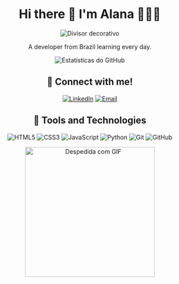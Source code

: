 

<div align="center">
  <h1>Hi there 🌈 I'm Alana 👩🏻‍💻</h1>
  <img src="https://via.placeholder.com/1000x10/FFC0CB/FFFFFF?text=" alt="Divisor decorativo" />

A developer from Brazil learning every day.

![Estatísticas do GitHub](https://github-readme-stats.vercel.app/api?username=alanacalbente&show_icons=true&theme=radical)

## 💌 Connect with me!

<p align="center">
  <a href="https://linkedin.com/in/alanacalbente" target="_blank"><img src="https://img.shields.io/badge/LinkedIn-FFC0CB?style=for-the-badge&logo=linkedin&logoColor=black" alt="LinkedIn"></a>
  <a href="mailto:alanacalbente@outlook.com" target="_blank"><img src="https://img.shields.io/badge/Email-FF69B4?style=for-the-badge&logo=gmail&logoColor=black" alt="Email"></a>
</p>


## 🌸 Tools and Technologies

![HTML5](https://img.shields.io/badge/HTML5-DDA0DD?style=for-the-badge&logo=html5&logoColor=black)
![CSS3](https://img.shields.io/badge/CSS3-FFA07A?style=for-the-badge&logo=css3&logoColor=black)
![JavaScript](https://img.shields.io/badge/JavaScript-FFD700?style=for-the-badge&logo=javascript&logoColor=black)
![Python](https://img.shields.io/badge/Python-BA55D3?style=for-the-badge&logo=python&logoColor=black)
![Git](https://img.shields.io/badge/Git-FFB6C1?style=for-the-badge&logo=git&logoColor=black)
![GitHub](https://img.shields.io/badge/GitHub-ADD8E6?style=for-the-badge&logo=github&logoColor=black)


<img src="https://media.giphy.com/media/wIePCLOwUQ4RW/giphy.gif" width="300" alt="Despedida com GIF">


</div>




